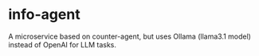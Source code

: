 # info-agent

A microservice based on counter-agent, but uses Ollama (llama3.1 model) instead of OpenAI for LLM tasks.
